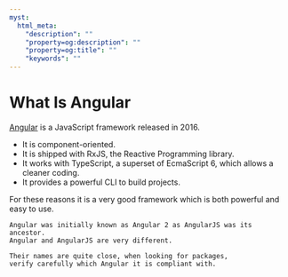 ```yaml
---
myst:
  html_meta:
    "description": ""
    "property=og:description": ""
    "property=og:title": ""
    "keywords": ""
---
```


# What Is Angular

[Angular](https://angular.io/) is a JavaScript framework released in 2016.

- It is component-oriented.
- It is shipped with RxJS, the Reactive Programming library.
- It works with TypeScript, a superset of EcmaScript 6, which allows a cleaner coding.
- It provides a powerful CLI to build projects.

For these reasons it is a very good framework which is both powerful and easy to use.

```{note}
Angular was initially known as Angular 2 as AngularJS was its ancestor.
Angular and AngularJS are very different.

Their names are quite close, when looking for packages,
verify carefully which Angular it is compliant with.
```
